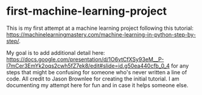 # first-machine-learning-project
This is my first attempt at a machine learning project following this tutorial: 
https://machinelearningmastery.com/machine-learning-in-python-step-by-step/. 

My goal is to add additional detail here: https://docs.google.com/presentation/d/1O6vtCfXSy93eM__P-I7mCer3EmYk2oqs2cwh5fZ7ek8/edit#slide=id.g50ea440cfb_0_4 for any steps that might be confusing for someone who's never written a line of code. All credit to Jason Brownlee for creating the initial tutorial. I am documenting my attempt here for fun and in case it helps someone else.
